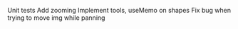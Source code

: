 Unit tests
Add zooming
Implement tools, useMemo on shapes
Fix bug when trying to move img while panning